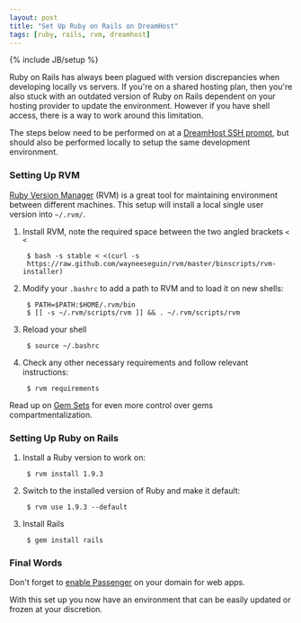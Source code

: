 ```yaml
---
layout: post
title: "Set Up Ruby on Rails on DreamHost"
tags: [ruby, rails, rvm, dreamhost]
---
```

{% include JB/setup %}

Ruby on Rails has always been plagued with version discrepancies when developing
locally vs servers. If you're on a shared hosting plan, then you're also stuck
with an outdated version of Ruby on Rails dependent on your hosting provider to
update the environment. However if you have shell access, there is a way to work
around this limitation.

The steps below need to be performed on at a [DreamHost SSH
prompt](http://wiki.dreamhost.com/SSH), but should also be performed locally to
setup the same development environment.

### Setting Up RVM

[Ruby Version Manager](http://beginrescueend.com/) (RVM) is a great tool for
maintaining environment between different machines. This setup will install a
local single user version into `~/.rvm/`.

1. Install RVM, note the required space between the two angled brackets `< <`

        $ bash -s stable < <(curl -s
        https://raw.github.com/wayneeseguin/rvm/master/binscripts/rvm-installer)

2. Modify your `.bashrc` to add a path to RVM and to load it on new shells:

        $ PATH=$PATH:$HOME/.rvm/bin
        $ [[ -s ~/.rvm/scripts/rvm ]] && . ~/.rvm/scripts/rvm

3. Reload your shell

        $ source ~/.bashrc

4. Check any other necessary requirements and follow relevant instructions:

        $ rvm requirements

Read up on [Gem Sets](http://beginrescueend.com/gemsets/basics/) for even more
 control over gems compartmentalization.

### Setting Up Ruby on Rails

1. Install a Ruby version to work on:

        $ rvm install 1.9.3

2. Switch to the installed version of Ruby and make it default:

        $ rvm use 1.9.3 --default

3. Install Rails

        $ gem install rails

### Final Words

Don't forget to [enable Passenger](http://wiki.dreamhost.com/Passenger#Configuration_Steps) on your domain for web apps.

With this set up you now have an environment that can be easily updated or frozen at your discretion.
